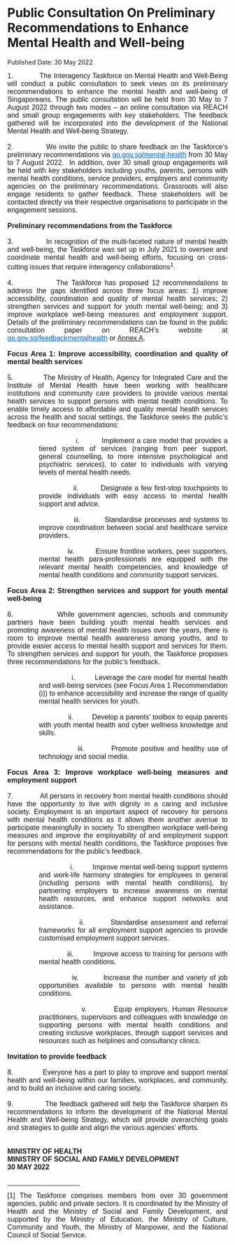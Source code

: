 <html>
    <meta http-equiv="Content-Type" content="text/html; charset=utf-8"/>
    <meta charset="utf-8"/>
    <title>Public Consultation On Preliminary Recommendations to Enhance Mental Health and Well-being</title>
    <body><h1>Public Consultation On Preliminary Recommendations to Enhance Mental Health and Well-being</h1>
    <p>Published Date: 30 May 2022</p> <p style="margin: 0cm; font-size: 11pt; font-family: Calibri, sans-serif; text-align: justify;"><span style="font-family: Arial; font-size: 16px;">1.&nbsp; &nbsp; &nbsp; &nbsp; &nbsp; &nbsp; The Interagency Taskforce on Mental Health and Well-Being will conduct a public consultation to seek views on its preliminary recommendations to enhance the mental health and well-being of Singaporeans. The public consultation will be held from 30 May to 7 August 2022 through two modes – an online consultation via REACH and small group engagements with key stakeholders. The feedback gathered will be incorporated into the development of the National Mental Health and Well-being Strategy.</span></p><p style="margin: 0cm; font-size: 11pt; font-family: Calibri, sans-serif; text-align: justify;"><span style="font-size: 16px;"><span style="font-family: Arial;">&nbsp;</span></span></p><p style="margin: 0cm; font-size: 11pt; font-family: Calibri, sans-serif; text-align: justify;"><span style="font-size: 16px;"><span style="font-family: Arial;">2.<span style="font-stretch: normal;">&nbsp;&nbsp;&nbsp;&nbsp;&nbsp;&nbsp;&nbsp;&nbsp;&nbsp;&nbsp;&nbsp;&nbsp; </span>We invite the public to share feedback on the Taskforce’s preliminary recommendations via <span><a href="https://form.gov.sg/#!/628316261eabc200121aa083" style="color: rgb(5, 99, 193);" title="" class="" target="">go.gov.sg/mental-health</a></span> from 30 May to 7 August 2022.&nbsp; In addition, over 30 small group engagements will be held with key stakeholders including youths, parents, persons with mental health conditions, service providers, employers and community agencies on the preliminary recommendations. Grassroots will also engage residents to gather feedback. These stakeholders will be contacted directly via their respective organisations to participate in the engagement sessions.</span></span></p><p style="margin: 0cm; font-size: 11pt; font-family: Calibri, sans-serif; text-align: justify;"><span style="font-size: 16px;"><span style="font-family: Arial;">&nbsp;</span></span></p><p style="margin: 0cm; font-size: 11pt; font-family: Calibri, sans-serif; text-align: justify;"><span style="font-size: 16px;"><span style="font-family: Arial;"><strong>Preliminary recommendations from the Taskforce</strong></span></span></p><p style="margin: 0cm; font-size: 11pt; font-family: Calibri, sans-serif; text-align: justify;"><span style="font-size: 16px;"><span style="font-family: Arial;">&nbsp;</span></span></p><p style="margin: 0cm; font-size: 11pt; font-family: Calibri, sans-serif; text-align: justify;"><span style="font-size: 16px;"><span style="font-family: Arial;">3.<span style="font-stretch: normal;">&nbsp;&nbsp;&nbsp;&nbsp;&nbsp;&nbsp;&nbsp;&nbsp;&nbsp;&nbsp;&nbsp;&nbsp; </span>In recognition of the multi-faceted nature of mental health and well-being, the Taskforce was set up in July 2021 to oversee and coordinate mental health and well-being efforts, focusing on cross-cutting issues that require interagency collaborations<sup>1</sup>.</span></span></p><p style="margin: 0cm; font-size: 11pt; font-family: Calibri, sans-serif; text-align: justify;"><span style="font-size: 16px;"><span style="font-family: Arial;">&nbsp;</span></span></p><p style="margin: 0cm; font-size: 11pt; font-family: Calibri, sans-serif; text-align: justify;"><span style="font-size: 16px;"><span style="font-family: Arial;">4.<span style="font-stretch: normal;">&nbsp;&nbsp;&nbsp;&nbsp;&nbsp;&nbsp;&nbsp;&nbsp;&nbsp;&nbsp;&nbsp;&nbsp; </span>The Taskforce has proposed 12 recommendations to address the gaps identified across three focus areas: 1) improve accessibility, coordination and quality of mental health services; 2) strengthen services and support for youth mental well-being; and 3) improve workplace well-being measures and employment support. Details of the preliminary recommendations can be found in the public consultation paper on REACH’s website at <span><a href="https://www.reach.gov.sg/Participate/Public-Consultation/Ministry-of-Health/public-consultation-on-the-preliminary-recommendations-of-the-interagency-taskforce-on-mental-health-and-well-being" style="color: rgb(5, 99, 193);" title="" class="" target="">go.gov.sg/feedbackmentalhealth</a></span> or <a href="/docs/librariesprovider5/pressroom/press-releases/annex-a58318202efed42798bae0e591007a1e8.pdf?sfvrsn=b9dcc093_0" title="Annex A">Annex A</a>.</span></span></p><p style="margin: 0cm; font-size: 11pt; font-family: Calibri, sans-serif; text-align: justify;"><span style="font-size: 16px;"><span style="font-family: Arial;">&nbsp;</span></span></p><p style="margin: 0cm; font-size: 11pt; font-family: Calibri, sans-serif; text-align: justify;"><span style="font-size: 16px;"><span style="font-family: Arial;"><strong>Focus Area 1: Improve accessibility, coordination and quality of mental health services</strong></span></span></p><p style="margin: 0cm; font-size: 11pt; font-family: Calibri, sans-serif; text-align: justify;"><span style="font-size: 16px;"><span style="font-family: Arial;">&nbsp;</span></span></p><p style="margin: 0cm; font-size: 11pt; font-family: Calibri, sans-serif; text-align: justify;"><span style="font-size: 16px;"><span style="font-family: Arial;">5.<span style="font-stretch: normal;">&nbsp;&nbsp;&nbsp;&nbsp;&nbsp;&nbsp;&nbsp;&nbsp;&nbsp;&nbsp;&nbsp;&nbsp; </span>The Ministry of Health, Agency for Integrated Care and the Institute of Mental Health have been working with healthcare institutions and community care providers to provide various mental health services to support persons with mental health conditions. To enable timely access to affordable and quality mental health services across the health and social settings,<span> </span>the Taskforce seeks the public’s feedback on four recommendations:&nbsp;</span></span></p><p style="margin: 0cm; font-size: 11pt; font-family: Calibri, sans-serif; text-align: justify;"><span style="font-size: 16px;"><span style="font-family: Arial;">&nbsp;</span></span></p><p style="margin: 0cm 0cm 0cm 54pt; font-size: 11pt; font-family: Calibri, sans-serif; text-align: justify;"><span style="font-size: 16px;"><span style="font-family: Arial;"><span style="font-stretch: normal;">&nbsp;&nbsp;&nbsp;&nbsp;&nbsp;&nbsp;&nbsp;&nbsp;&nbsp;&nbsp;&nbsp;&nbsp;&nbsp;&nbsp; </span>i.<span style="font-stretch: normal;">&nbsp;&nbsp;&nbsp;&nbsp;&nbsp;&nbsp;&nbsp;&nbsp; </span>Implement a care model that provides a tiered system of services (ranging from peer support, general counselling, to more intensive psychological and psychiatric services), to cater to individuals with varying levels of mental health needs.</span></span></p><p style="margin: 0cm 0cm 0cm 54pt; font-size: 11pt; font-family: Calibri, sans-serif; text-align: justify;"><span style="font-size: 16px;"><span style="font-family: Arial;">&nbsp;</span></span></p><p style="margin: 0cm 0cm 0cm 54pt; font-size: 11pt; font-family: Calibri, sans-serif; text-align: justify;"><span style="font-size: 16px;"><span style="font-family: Arial;"><span style="font-stretch: normal;">&nbsp;&nbsp;&nbsp;&nbsp;&nbsp;&nbsp;&nbsp;&nbsp;&nbsp;&nbsp;&nbsp;&nbsp;&nbsp; </span>ii.<span style="font-stretch: normal;">&nbsp;&nbsp;&nbsp;&nbsp;&nbsp;&nbsp;&nbsp;&nbsp; </span>Designate a few first-stop touchpoints to provide individuals with easy access to mental health support and advice.</span></span></p><p style="margin: 0cm; font-size: 11pt; font-family: Calibri, sans-serif; text-align: justify;"><span style="font-size: 16px;"><span style="font-family: Arial;">&nbsp;</span></span></p><p style="margin: 0cm 0cm 0cm 54pt; font-size: 11pt; font-family: Calibri, sans-serif; text-align: justify;"><span style="font-size: 16px;"><span style="font-family: Arial;"><span style="font-stretch: normal;">&nbsp;&nbsp;&nbsp;&nbsp;&nbsp;&nbsp;&nbsp;&nbsp;&nbsp;&nbsp;&nbsp;&nbsp; </span>iii.<span style="font-stretch: normal;">&nbsp;&nbsp;&nbsp;&nbsp;&nbsp;&nbsp;&nbsp;&nbsp; </span>Standardise processes and systems to improve coordination between social and healthcare service providers.</span></span></p><p style="margin: 0cm; font-size: 11pt; font-family: Calibri, sans-serif; text-align: justify;"><span style="font-size: 16px;"><span style="font-family: Arial;">&nbsp;</span></span></p><p style="margin: 0cm 0cm 0cm 54pt; font-size: 11pt; font-family: Calibri, sans-serif; text-align: justify;"><span style="font-size: 16px;"><span style="font-family: Arial;"><span style="font-stretch: normal;">&nbsp;&nbsp;&nbsp;&nbsp;&nbsp;&nbsp;&nbsp;&nbsp;&nbsp;&nbsp;&nbsp; </span>iv.<span style="font-stretch: normal;">&nbsp;&nbsp;&nbsp;&nbsp;&nbsp;&nbsp;&nbsp;&nbsp; </span>Ensure frontline workers, peer supporters, mental health para-professionals are equipped with the relevant mental health competencies, and knowledge of mental health conditions and community support services.</span></span></p><p style="margin: 0cm; font-size: 11pt; font-family: Calibri, sans-serif; text-align: justify;"><span style="font-size: 16px;"><span style="font-family: Arial;">&nbsp;</span></span></p><p style="margin: 0cm; font-size: 11pt; font-family: Calibri, sans-serif; text-align: justify;"><span style="font-size: 16px;"><span style="font-family: Arial;"><strong>Focus Area 2: Strengthen services and support for youth mental well-being</strong></span></span></p><p style="margin: 0cm; font-size: 11pt; font-family: Calibri, sans-serif; text-align: justify;"><span style="font-size: 16px;"><span style="font-family: Arial;">&nbsp;</span></span></p><p style="margin: 0cm; font-size: 11pt; font-family: Calibri, sans-serif; text-align: justify;"><span style="font-size: 16px;"><span style="font-family: Arial;">6.<span style="font-stretch: normal;">&nbsp;&nbsp;&nbsp;&nbsp;&nbsp;&nbsp;&nbsp;&nbsp;&nbsp;&nbsp;&nbsp;&nbsp; </span>While government agencies, schools and community partners have been building youth mental health services and promoting awareness of mental health issues over the years, there is room to improve mental health awareness among youths, and to provide easier access to mental health support and services for them. To strengthen services and support for youth, the Taskforce proposes three recommendations for the public’s feedback.</span></span></p><p style="margin: 0cm; font-size: 11pt; font-family: Calibri, sans-serif; text-align: justify;"><span style="font-size: 16px;"><span style="font-family: Arial;">&nbsp;</span></span></p><p style="margin: 0cm 0cm 0cm 54pt; font-size: 11pt; font-family: Calibri, sans-serif; text-align: justify;"><span style="font-size: 16px;"><span style="font-family: Arial;"><span style="font-stretch: normal;">&nbsp;&nbsp;&nbsp;&nbsp;&nbsp;&nbsp;&nbsp;&nbsp;&nbsp;&nbsp;&nbsp;&nbsp;&nbsp;&nbsp; </span>i.<span style="font-stretch: normal;">&nbsp;&nbsp;&nbsp;&nbsp;&nbsp;&nbsp;&nbsp;&nbsp; </span>Leverage the care model for mental health and well-being services (see Focus Area 1 Recommendation (i)) to enhance accessibility and increase the range of quality mental health services for youth.</span></span></p><p style="margin: 0cm 0cm 0cm 54pt; font-size: 11pt; font-family: Calibri, sans-serif; text-align: justify;"><span style="font-size: 16px;"><span style="font-family: Arial;">&nbsp;</span></span></p><p style="margin: 0cm 0cm 0cm 54pt; font-size: 11pt; font-family: Calibri, sans-serif; text-align: justify;"><span style="font-size: 16px;"><span style="font-family: Arial;"><span style="font-stretch: normal;">&nbsp;&nbsp;&nbsp;&nbsp;&nbsp;&nbsp;&nbsp;&nbsp;&nbsp;&nbsp;&nbsp;&nbsp;&nbsp; </span>ii.<span style="font-stretch: normal;">&nbsp;&nbsp;&nbsp;&nbsp;&nbsp;&nbsp;&nbsp;&nbsp; </span>Develop a parents’ toolbox to equip parents with youth mental health and cyber wellness knowledge and skills.</span></span></p><p style="margin: 0cm; font-size: 11pt; font-family: Calibri, sans-serif; text-align: justify;"><span style="font-size: 16px;"><span style="font-family: Arial;">&nbsp;</span></span></p><p style="margin: 0cm 0cm 0cm 54pt; font-size: 11pt; font-family: Calibri, sans-serif; text-align: justify;"><span style="font-size: 16px;"><span style="font-family: Arial;"><span style="font-stretch: normal;">&nbsp;&nbsp;&nbsp;&nbsp;&nbsp;&nbsp;&nbsp;&nbsp;&nbsp;&nbsp;&nbsp;&nbsp; </span>iii.<span style="font-stretch: normal;">&nbsp;&nbsp;&nbsp;&nbsp;&nbsp;&nbsp;&nbsp;&nbsp; </span>Promote positive and healthy use of technology and social media.</span></span></p><p style="margin: 0cm; font-size: 11pt; font-family: Calibri, sans-serif; text-align: justify;"><span style="font-size: 16px;"><span style="font-family: Arial;">&nbsp;</span></span></p><p style="margin: 0cm; font-size: 11pt; font-family: Calibri, sans-serif; text-align: justify;"><span style="font-size: 16px;"><span style="font-family: Arial;"><strong>Focus Area 3: Improve workplace well-being measures and employment support&nbsp;</strong></span></span></p><p style="margin: 0cm; font-size: 11pt; font-family: Calibri, sans-serif; text-align: justify;"><span style="font-size: 16px;"><span style="font-family: Arial;">&nbsp;</span></span></p><p style="margin: 0cm; font-size: 11pt; font-family: Calibri, sans-serif; text-align: justify;"><span style="font-size: 16px;"><span style="font-family: Arial;">7.<span style="font-stretch: normal;">&nbsp;&nbsp;&nbsp;&nbsp;&nbsp;&nbsp;&nbsp;&nbsp;&nbsp;&nbsp;&nbsp;&nbsp; </span>All persons in recovery from mental health conditions should have the opportunity to live with dignity in a caring and inclusive society. Employment is an important aspect of recovery for persons with mental health conditions as it allows them another avenue to participate meaningfully in society. To strengthen workplace well-being measures and improve the employability of and employment support for persons with mental health conditions, the Taskforce proposes five recommendations for the public’s feedback.</span></span></p><p style="margin: 0cm; font-size: 11pt; font-family: Calibri, sans-serif; text-align: justify;"><span style="font-size: 16px;"><span style="font-family: Arial;">&nbsp;</span></span></p><p style="margin: 0cm 0cm 0cm 54pt; font-size: 11pt; font-family: Calibri, sans-serif; text-align: justify;"><span style="font-size: 16px;"><span style="font-family: Arial;"><span style="font-stretch: normal;">&nbsp;&nbsp;&nbsp;&nbsp;&nbsp;&nbsp;&nbsp;&nbsp;&nbsp;&nbsp;&nbsp;&nbsp;&nbsp;&nbsp; </span>i.<span style="font-stretch: normal;">&nbsp;&nbsp;&nbsp;&nbsp;&nbsp;&nbsp;&nbsp;&nbsp; </span>Improve mental well-being support systems and work-life harmony strategies for employees in general (including persons with mental health conditions), by partnering employers to increase awareness on mental health resources, and enhance support networks and assistance.</span></span></p><p style="margin: 0cm 0cm 0cm 54pt; font-size: 11pt; font-family: Calibri, sans-serif; text-align: justify;"><span style="font-size: 16px;"><span style="font-family: Arial;">&nbsp;</span></span></p><p style="margin: 0cm 0cm 0cm 54pt; font-size: 11pt; font-family: Calibri, sans-serif; text-align: justify;"><span style="font-size: 16px;"><span style="font-family: Arial;"><span style="font-stretch: normal;">&nbsp;&nbsp;&nbsp;&nbsp;&nbsp;&nbsp;&nbsp;&nbsp;&nbsp;&nbsp;&nbsp;&nbsp;&nbsp; </span>ii.<span style="font-stretch: normal;">&nbsp;&nbsp;&nbsp;&nbsp;&nbsp;&nbsp;&nbsp;&nbsp; </span>Standardise assessment and referral frameworks for all employment support agencies to provide customised employment support services.</span></span></p><p style="margin: 0cm; font-size: 11pt; font-family: Calibri, sans-serif; text-align: justify;"><span style="font-size: 16px;"><span style="font-family: Arial;">&nbsp;</span></span></p><p style="margin: 0cm 0cm 0cm 54pt; font-size: 11pt; font-family: Calibri, sans-serif; text-align: justify;"><span style="font-size: 16px;"><span style="font-family: Arial;"><span style="font-stretch: normal;">&nbsp;&nbsp;&nbsp;&nbsp;&nbsp;&nbsp;&nbsp;&nbsp;&nbsp;&nbsp;&nbsp;&nbsp; </span>iii.<span style="font-stretch: normal;">&nbsp;&nbsp;&nbsp;&nbsp;&nbsp;&nbsp;&nbsp;&nbsp; </span>Improve access to training for persons with mental health conditions.</span></span></p><p style="margin: 0cm; font-size: 11pt; font-family: Calibri, sans-serif; text-align: justify;"><span style="font-size: 16px;"><span style="font-family: Arial;">&nbsp;</span></span></p><p style="margin: 0cm 0cm 0cm 54pt; font-size: 11pt; font-family: Calibri, sans-serif; text-align: justify;"><span style="font-size: 16px;"><span style="font-family: Arial;"><span style="font-stretch: normal;">&nbsp;&nbsp;&nbsp;&nbsp;&nbsp;&nbsp;&nbsp;&nbsp;&nbsp;&nbsp;&nbsp; </span>iv.<span style="font-stretch: normal;">&nbsp;&nbsp;&nbsp;&nbsp;&nbsp;&nbsp;&nbsp;&nbsp; </span>Increase the number and variety of job opportunities available to persons with mental health conditions.</span></span></p><p style="margin: 0cm; font-size: 11pt; font-family: Calibri, sans-serif; text-align: justify;"><span style="font-size: 16px;"><span style="font-family: Arial;">&nbsp;</span></span></p><p style="margin: 0cm 0cm 0cm 54pt; font-size: 11pt; font-family: Calibri, sans-serif; text-align: justify;"><span style="font-size: 16px;"><span style="font-family: Arial;"><span style="font-stretch: normal;">&nbsp;&nbsp;&nbsp;&nbsp;&nbsp;&nbsp;&nbsp;&nbsp;&nbsp;&nbsp;&nbsp;&nbsp;&nbsp; </span>v.<span style="font-stretch: normal;">&nbsp;&nbsp;&nbsp;&nbsp;&nbsp;&nbsp;&nbsp;&nbsp; </span>Equip employers, Human Resource practitioners, supervisors and colleagues with knowledge on supporting persons with mental health conditions and creating inclusive workplaces, through support services and resources such as helplines and consultancy clinics.</span></span></p><p style="margin: 0cm; font-size: 11pt; font-family: Calibri, sans-serif; text-align: justify;"><span style="font-size: 16px;"><span style="font-family: Arial;">&nbsp;</span></span></p><p style="margin: 0cm; font-size: 11pt; font-family: Calibri, sans-serif; text-align: justify;"><span style="font-size: 16px;"><span style="font-family: Arial;"><strong>Invitation to provide feedback</strong></span></span></p><p style="margin: 0cm; font-size: 11pt; font-family: Calibri, sans-serif; text-align: justify;"><span style="font-size: 16px;"><span style="font-family: Arial;">&nbsp;</span></span></p><p style="margin: 0cm; font-size: 11pt; font-family: Calibri, sans-serif; text-align: justify;"><span style="font-size: 16px;"><span style="font-family: Arial;">8.<span style="font-stretch: normal;">&nbsp;&nbsp;&nbsp;&nbsp;&nbsp;&nbsp;&nbsp;&nbsp;&nbsp;&nbsp;&nbsp;&nbsp; </span>Everyone has a part to play to improve and support mental health and well-being within our families, workplaces, and community, and to build an inclusive and caring society.</span></span></p><p style="margin: 0cm; font-size: 11pt; font-family: Calibri, sans-serif; text-align: justify;"><span style="font-size: 16px;"><span style="font-family: Arial;">&nbsp;</span></span></p><p style="margin: 0cm; font-size: 11pt; font-family: Calibri, sans-serif; text-align: justify;"><span style="font-size: 16px;"><span style="font-family: Arial;">9.<span style="font-stretch: normal;">&nbsp;&nbsp;&nbsp;&nbsp;&nbsp;&nbsp;&nbsp;&nbsp;&nbsp;&nbsp;&nbsp;&nbsp; </span>The feedback gathered will help the Taskforce sharpen its recommendations to inform the development of the National Mental Health and Well-being Strategy,<span> </span>which will provide overarching goals and strategies to guide and align the various agencies’ efforts.</span></span></p><p style="margin: 0cm; font-size: 11pt; font-family: Calibri, sans-serif; text-align: justify;"><span style="font-size: 16px;"><span style="font-family: Arial;">&nbsp;</span></span></p><p style="margin: 0cm; font-size: 11pt; font-family: Calibri, sans-serif; text-align: justify;"><span style="font-size: 16px;"><span style="font-family: Arial;">&nbsp;</span></span></p><p style="margin: 0cm; font-size: 11pt; font-family: Calibri, sans-serif; text-align: justify;"><span style="font-size: 16px;"><span style="font-family: Arial;"><strong>MINISTRY OF HEALTH</strong></span></span></p><p style="margin: 0cm; font-size: 11pt; font-family: Calibri, sans-serif; text-align: justify;"><span style="font-size: 16px;"><span style="font-family: Arial;"><strong>MINISTRY OF SOCIAL AND FAMILY DEVELOPMENT</strong></span></span></p><p style="margin: 0cm; font-size: 11pt; font-family: Calibri, sans-serif; text-align: justify;"><span style="font-size: 16px;"><span style="font-family: Arial;"><strong>30 MAY 2022</strong></span></span></p><div><span style="font-family: Arial; font-size: 16px;"><br clear="all"></span><hr align="left" size="1" width="33%"><div id="ftn1"><p style="margin: 0cm; font-size: 10pt; font-family: Calibri, sans-serif; text-align: justify;"><span style="font-family: Arial;"><span style="font-size: 16px;">[1] The Taskforce comprises members from over 30 government agencies, public and private sectors. It is coordinated by the Ministry of Health and the Ministry of Social and Family Development, and supported by the Ministry of Education, the Ministry of Culture, Community and Youth, the Ministry of Manpower, and the National Council of Social Service.</span></span></p></div></div></body>
</html>